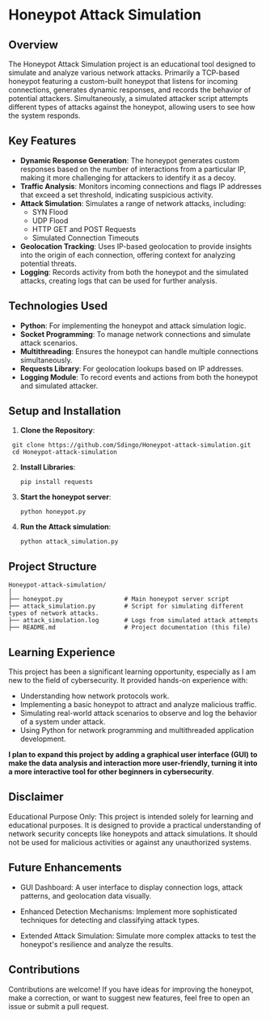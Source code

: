 # Honeypot Attack Simulation

## Overview
The Honeypot Attack Simulation project is an educational tool designed to simulate and analyze various network attacks. Primarily a TCP-based honeypot featuring a custom-built honeypot that listens for incoming connections, generates dynamic responses, and records the behavior of potential attackers. Simultaneously, a simulated attacker script attempts different types of attacks against the honeypot, allowing users to see how the system responds.

## Key Features
- **Dynamic Response Generation**: The honeypot generates custom responses based on the number of interactions from a particular IP, making it more challenging for attackers to identify it as a decoy.
- **Traffic Analysis**: Monitors incoming connections and flags IP addresses that exceed a set threshold, indicating suspicious activity.
- **Attack Simulation**: Simulates a range of network attacks, including:
  - SYN Flood
  - UDP Flood
  - HTTP GET and POST Requests
  - Simulated Connection Timeouts
- **Geolocation Tracking**: Uses IP-based geolocation to provide insights into the origin of each connection, offering context for analyzing potential threats.
- **Logging**: Records activity from both the honeypot and the simulated attacks, creating logs that can be used for further analysis.

## Technologies Used
- **Python**: For implementing the honeypot and attack simulation logic.
- **Socket Programming**: To manage network connections and simulate attack scenarios.
- **Multithreading**: Ensures the honeypot can handle multiple connections simultaneously.
- **Requests Library**: For geolocation lookups based on IP addresses.
- **Logging Module**: To record events and actions from both the honeypot and simulated attacker.

## Setup and Installation
1. **Clone the Repository**:
  ```
   git clone https://github.com/Sdingo/Honeypot-attack-simulation.git
   cd Honeypot-attack-simulation
  ```
2. **Install Libraries**:
    
    ```
    pip install requests
    ```
3. **Start the honeypot server**:

    ```
    python honeypot.py
    ```
4. **Run the Attack simulation**: 
    
    ```
    python attack_simulation.py
    ```

## Project Structure
```
Honeypot-attack-simulation/
│
├── honeypot.py                 # Main honeypot server script
├── attack_simulation.py        # Script for simulating different types of network attacks. 
├── attack_simulation.log       # Logs from simulated attack attempts
├── README.md                   # Project documentation (this file)

```
## Learning Experience

This project has been a significant learning opportunity, especially as I am new to the field of cybersecurity. It provided hands-on experience with:



- Understanding how network protocols work.
- Implementing a basic honeypot to attract and analyze malicious traffic.
- Simulating real-world attack scenarios to observe and log the behavior of a system under attack.
- Using Python for network programming and multithreaded application development.

**I plan to expand this project by adding a graphical user interface (GUI) to make the data analysis and interaction more user-friendly, turning it into a more interactive tool for other beginners in cybersecurity**.


## Disclaimer
 
Educational Purpose Only: This project is intended solely for learning and educational purposes. It is designed to provide a practical understanding of network security concepts like honeypots and attack simulations. It should not be used for malicious activities or against any unauthorized systems.

 ## Future Enhancements

- GUI Dashboard: A user interface to display connection logs, attack patterns, and geolocation data visually.

- Enhanced Detection Mechanisms: Implement more sophisticated techniques for detecting and classifying attack types.

- Extended Attack Simulation: Simulate more complex attacks to test the honeypot's resilience and analyze the results.


## Contributions

Contributions are welcome! If you have ideas for improving the honeypot, make a correction, or want to suggest new features, feel free to open an issue or submit a pull request.

